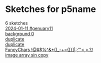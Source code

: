 # Sketches for p5name
6 sketches  
[2024-01-11 \#genuary11](https://editor.p5js.org/p5name/sketches/zSFx_e8ZD)<!-- 2024-01-12T01:04:34.259Z -->  
[background     0](https://editor.p5js.org/p5name/sketches/NAReIkM1c)<!-- 2024-01-02T07:56:39.010Z -->  
[duplicate](https://editor.p5js.org/p5name/sketches/TdzEIUUD5)<!-- 2023-12-29T04:05:50.796Z -->  
[duplicate](https://editor.p5js.org/p5name/sketches/kWtHbrdjf)<!-- 2023-12-29T04:05:43.114Z -->  
[FuncyChars \!@\#$%^&\*()\_-+=\{\[\}\]\|\:;"'\<,\>.?/](https://editor.p5js.org/p5name/sketches/8fkJQUg8Y)<!-- 2023-12-29T03:05:08.625Z -->  
[image  array sin copy](https://editor.p5js.org/p5name/sketches/3K6pk1kI6)<!-- 2023-12-28T23:30:12.432Z -->  